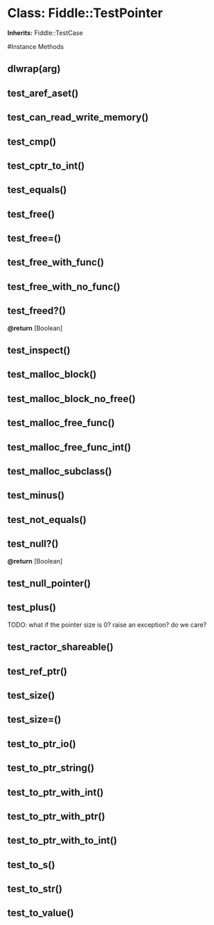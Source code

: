 # Class: Fiddle::TestPointer
**Inherits:** Fiddle::TestCase
    




#Instance Methods
## dlwrap(arg) [](#method-i-dlwrap)

## test_aref_aset() [](#method-i-test_aref_aset)

## test_can_read_write_memory() [](#method-i-test_can_read_write_memory)

## test_cmp() [](#method-i-test_cmp)

## test_cptr_to_int() [](#method-i-test_cptr_to_int)

## test_equals() [](#method-i-test_equals)

## test_free() [](#method-i-test_free)

## test_free=() [](#method-i-test_free=)

## test_free_with_func() [](#method-i-test_free_with_func)

## test_free_with_no_func() [](#method-i-test_free_with_no_func)

## test_freed?() [](#method-i-test_freed?)

**@return** [Boolean] 

## test_inspect() [](#method-i-test_inspect)

## test_malloc_block() [](#method-i-test_malloc_block)

## test_malloc_block_no_free() [](#method-i-test_malloc_block_no_free)

## test_malloc_free_func() [](#method-i-test_malloc_free_func)

## test_malloc_free_func_int() [](#method-i-test_malloc_free_func_int)

## test_malloc_subclass() [](#method-i-test_malloc_subclass)

## test_minus() [](#method-i-test_minus)

## test_not_equals() [](#method-i-test_not_equals)

## test_null?() [](#method-i-test_null?)

**@return** [Boolean] 

## test_null_pointer() [](#method-i-test_null_pointer)

## test_plus() [](#method-i-test_plus)
TODO: what if the pointer size is 0?  raise an exception? do we care?

## test_ractor_shareable() [](#method-i-test_ractor_shareable)

## test_ref_ptr() [](#method-i-test_ref_ptr)

## test_size() [](#method-i-test_size)

## test_size=() [](#method-i-test_size=)

## test_to_ptr_io() [](#method-i-test_to_ptr_io)

## test_to_ptr_string() [](#method-i-test_to_ptr_string)

## test_to_ptr_with_int() [](#method-i-test_to_ptr_with_int)

## test_to_ptr_with_ptr() [](#method-i-test_to_ptr_with_ptr)

## test_to_ptr_with_to_int() [](#method-i-test_to_ptr_with_to_int)

## test_to_s() [](#method-i-test_to_s)

## test_to_str() [](#method-i-test_to_str)

## test_to_value() [](#method-i-test_to_value)

